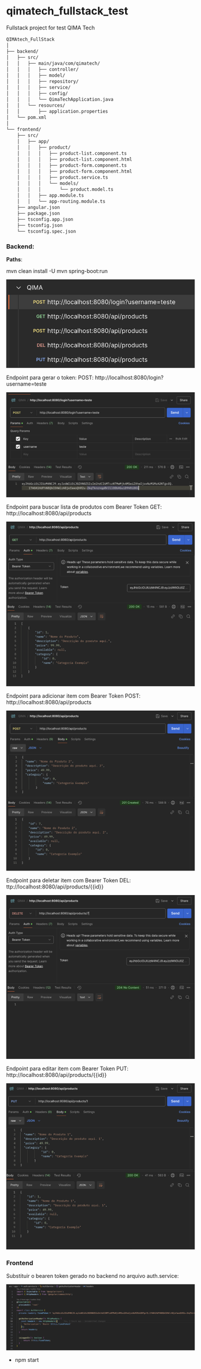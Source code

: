 # qimatech_fullstack_test
Fullstack project for test QIMA Tech

```
QIMAtech_FullStack
│
├── backend/
│   ├── src/
│   │   ├── main/java/com/qimatech/
│   │   │   ├── controller/
│   │   │   ├── model/
│   │   │   ├── repository/
│   │   │   ├── service/
│   │   │   ├── config/
│   │   │   └── QimaTechApplication.java
│   │   └── resources/
│   │       ├── application.properties
│   └── pom.xml
│
└── frontend/
    ├── src/
    │   ├── app/
    │   │   ├── product/
    │   │   │   ├── product-list.component.ts
    │   │   │   ├── product-list.component.html
    │   │   │   ├── product-form.component.ts
    │   │   │   ├── product-form.component.html
    │   │   │   ├── product.service.ts
    │   │   │   └── models/
    │   │   │       └── product.model.ts
    │   │   ├── app.module.ts
    │   │   └── app-routing.module.ts
    ├── angular.json
    ├── package.json
    ├── tsconfig.app.json
    ├── tsconfig.json
    └── tsconfig.spec.json
```

### Backend:

**Paths**:

mvn clean install -U
mvn spring-boot:run

![Paths](image.png)

Endpoint para gerar o token:
POST: http://localhost:8080/login?username=teste

![Post username](image-1.png)

Endpoint para buscar lista de produtos com Bearer Token
GET: http://localhost:8080/api/products

![Get product list](image-2.png)

Endpoint para adicionar item com Bearer Token
POST: http://localhost:8080/api/products

![Post product item](image-3.png)

Endpoint para deletar item com Bearer Token
DEL: ttp://localhost:8080/api/products/{{id}}

![Delete product item](image-4.png)

Endpoint para editar item com Bearer Token
PUT: http://localhost:8080/api/products/{{id}}

![Put prdocut item](image-5.png)


### Frontend

Substituir o bearen token gerado no backend no arquivo auth.service:

![auth.service](image-6.png)

- npm start